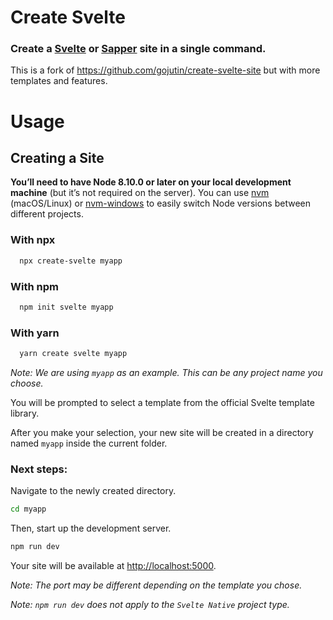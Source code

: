 # Create Svelte

### Create a [Svelte](https://svelte.dev/) or [Sapper](https://sapper.svelte.dev/) site in a single command.

This is a fork of https://github.com/gojutin/create-svelte-site but with more templates and features.

# Usage

## Creating a Site
**You’ll need to have Node 8.10.0 or later on your local development machine** (but it’s not required on the server). You can use [nvm](https://github.com/creationix/nvm#installation) (macOS/Linux) or [nvm-windows](https://github.com/coreybutler/nvm-windows#node-version-manager-nvm-for-windows) to easily switch Node versions between different projects.

### With npx

```sh
  npx create-svelte myapp
```

### With npm

```sh
  npm init svelte myapp
```

### With yarn

```sh
  yarn create svelte myapp
```

_Note: We are using `myapp` as an example. This can be any project name you choose._

You will be prompted to select a template from the official Svelte template library.

After you make your selection, your new site will be created in a directory named `myapp` inside the current folder.

### Next steps:

Navigate to the newly created directory.

```sh
cd myapp
```

Then, start up the development server.

```sh
npm run dev
```

Your site will be available at [http://localhost:5000](http://localhost:5000).

_Note: The port may be different depending on the template you chose._

_Note: `npm run dev` does not apply to the `Svelte Native` project type._
